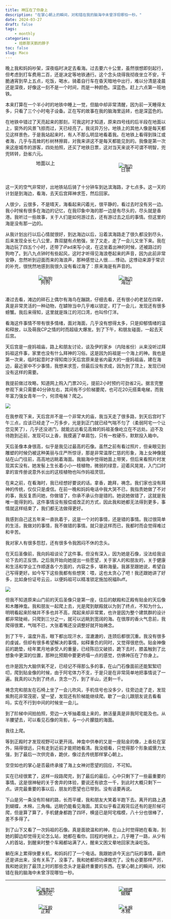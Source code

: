 ```yaml
---
title: 神压在了你身上
description: "在掌心朝上的瞬间，对和错在我的脑海中未曾浮现哪怕一秒。"
date: 2024-03-27
draft: false
tags: 
    - monthly
categories: 
    - 扭断那天鹅的脖子
toc: false
slug: Maco
---
```

<style>
    .image-container {
        display: flex;
    }
    .image-container .image-wrapper {
        width: 50%;
        padding: 5px; /* 调整间隔大小 */
        box-sizing: border-box; /* 保证内边距不会增加元素宽度 */
        text-align: center;
    }
    .image-container .image-wrapper img {
        max-width: 100%;
    }
    .image-container .image-wrapper p {
        margin-top: -10px; /* 调整文字与图片的距离 */
        font-size: 15px; /* 调整文字字号 */
    }
</style>

晚上我和妈妈吵架，深夜临时决定去看海。过去要六十公里，虽然很想即刻起行，但考虑到打车费用二百，还是决定等地铁通行。这个念头烧得我彻夜坐立不安，干脆通宵到早上五点，吃饭，喝水，骑着自行车在昏天暗地中出行，难以分清是凌晨还是深夜，好像这一刻不是一个时间，而是一种颜色。深蓝色。赶上六点第一班地铁。

本来打算在一个半小时的地铁中睡上一觉，但脑中却非常清醒，因为前一天睡得太多，只看了三个小时电子设备。正在写的故事在我的脑海里运转，也是深蓝色的。

在地铁中错过了天亮起来的那刻，可我这时才知道，原来四号线的后半段在地面以上，窗外的风景飞掠而过，天已经亮了。我诧异万分。地铁上的其他人像是每天都见这样景色，于是我站起来时，有人不那么明显地看着我。在地铁上看得到珠江或者海，几乎与高耸的杉树林擦肩，对我来讲这不是每天都能见到的。我像是第一次来这座城市的游客，四处拍照，还买了地铁日票，这对当天来说不可谓不明智，兜兜转转，劲省六元。

<div class="image-container">
        <div class="image-wrapper">
            <img src="/20240328/地铁.JPG" alt="">
            <p>地面以上</p>
        </div>
        <div class="image-wrapper">
            <img src="/20240328/日票.JPG" alt="海边">
            <p>日票</p>
        </div>
</div>

这一天的空气非常好，出地铁站后骑了十分钟车到达滨海路，才七点多。这一天的计划是到海边，看海，去天后宫拜神求签，然后回家。

人很少，云很多，不是晴天，海看起来闪着光，很平静的，看过去时没有另一边。我小时候有很多在海边的记忆，在我印象中海的那一边是有尽头的，尽头就是香港。我听过一些故事，关于人们是如何游过去，还有游过去之后的事情。但这里的海是没有那一边的。

从我计划出行以后心情就很好，到达海边以后，沿着滨海路走了很久都没到尽头，后来发现全长七八公里，靠双腿有点勉强，坐了又走，走了一会儿又坐下来。我在海边玩了四五个小时，还带了iPad来写小说，在这坐着出神的时候，还被路过的狗吻了。到八九点钟时有些起风，这时才听得见海浪卷起来的声音，因为此前非常安静，忽然听到迎面而来的海浪声，那种感觉让人很……悸动。这悸动来源于常识的补充，很恍然地感到我很久没有看过海了：原来海是有声音的。

<div class="image-container">
        <div class="image-wrapper">
            <img src="/20240328/狗狗.jpg" alt="狗狗">
            <p>狗狗</p>
        </div>
        <div class="image-wrapper">
            <img src="/20240328/海边.JPG" alt="海边">
            <p>海边</p>
        </div>
</div>

凑过去看，滩边的碎石上偶尔有海鸟在蹦跳，仔细去看，还有很小的老鼠在四窜，真是非常灵活的一种动物，在罅隙当中几乎难以锁定，盯了一会儿，发现还有很多螃蟹。我后来得知，这里就是珠江的河口湾，也叫伶仃洋。

看海这件事情不带有很多情绪，面对海面，几乎没有想得太多，只是抑郁情绪的温和释放，以及萌我CP之情的时而超级大爆发。到了下午，和朋友碰面，一起去天后宫。

天后宫是一座妈祖庙，路上和朋友讨论，谈及伊的家乡（内陆省份）从来没听过拜妈祖这件事，家里也没有什么拜神的习俗。这是因为妈祖是一个海上的神。我也是第一次来，临时起意时才得知南沙天后宫原来是省内最大的一座妈祖庙，建在海边，最近家中不少事情，我想来求签，但最后没有求成，因为到了顶上，发现已经没有这样的需要。

我提前做过攻略，知道网上购入门票20元，提前2小时预约可劲省2元。据言完整参观下来只需要40分钟左右，其间有不少阶梯要爬，也可花20元搭乘电梯，而我年富力强女青年一个，何须电梯？爬之。

![](/20240328/近像.jpg)

在我参观下来，天后宫并不是一个非常大的庙，我当天走了很多路，到天后宫时下午三点，应该已经走了一万多步，光是到正门就已经气喘不匀了（柔弱阿宅一个让您见笑了），几乎还没进门，就能远远看见高耸的妈祖圣像屹立在不远处。迫不及待跑到近前，发现可以上香，我摸遍了单肩包，只有一枚硬币，默默投入箱中。

天后圣像本身很高，似乎是我见过最高的石像。虽然之前有看过照片，但亲眼见到雕塑的时候仍被这种美丽与庄严所惊讶，那是非常温厚仁慈的形象，海上女神像就站在山门往前，高高地远眺着海面。我脑海中觉得她面上带笑，但后来看照片时发现其实没有。她发髻上生长着小小一枝植物，微弱的绿意，迎着风晃晃，入门口时拿的宣传册说意外长出的这枝植物也叫作妈祖灵钗。

在来之前，在看海时，我已经想好要说的话。拿香，跪拜，祷念。我们家也没有拜神的传统，仅仅只是虔信。在前一晚和妈妈电话中我大哭不已，我指责她做了不对的事，我反复质问她，你做错了，你承不承认你是错的。她说她做错了，这就是我唯一能得到的。这件事情没有报偿或改正的方式，因此我和她都无法得到更多，事情就这样结束了，我们都无法做得更好。

我感到自己这五年来一直执着于，这是一个对的事情，还是错的事情。我过很简单的生活，我做对的事情，我不做错的事情。就只是这样而已，我都时而会觉得难过和辛苦。

我对家人有很多怨怼，还有很多令我困闷不休的念头。

在天后圣像前，我向妈祖谈论了这件事。但没有深入，因为她是石像，没法给我谈论下去的正反馈。之后我开始向她提出一些愿望，关于家人的和朋友的，关于健康和生活和学业工作顺遂各个方面的，内容之多，堪称海量。我甚至跟她说，希望自己写得更好。如今写下这些我都有些想笑：喂，这也太贪心了吧！我还跟她讲了好多，比如身份证号云云，以便妈祖可以精准锁定施加祝福Buff。

![](/20240328/半山.jpg)

但我不知道原来山门前的天后圣像只是第一座，往后的献殿和正殿有贴金的天后像和木雕神龛。我和朋友一起爬上去，光是爬到献殿就以为到了终点，不知为什么，明明看起来阶梯并不多也并不高，爬起来却非常累，也许是因为整个建筑群的设计都非常陡峭，只爬到三分之一，就可以远眺到宽阔的海。在很厚的香火气息前，我爬得很累，气喘不已，大张着嘴还没调整好就开始祷念。

到了下午，温度升高，眼下都出现汗水，湿漉漉的，连颈后都很沉重。我没有很多的虔诚，但却有很多希望解决的事情，如释重负的同时，又觉得很悲伤。贴金神像前的跪垫，经年累月地承受人的重量，已经陈旧又破损，跪下去时，膝盖触到了比想象中更深的位置，那种比预期中要更坍塌一点的感觉，仿佛神压在了你身上。

也许是因为大脑供氧不足，已经记不得那么多的事，在山门石像面前还能絮絮叨叨，爬到贴金像的时候，由于阿宅体力不支，于是只是在非常简单地把事情说了一遍。我真的以为到了终点，贪念一万，到了半山，还剩一千。

祷念完和朋友在石椅上坐了一会儿吹风，手机信号也没多少，往旁边走了走，发现紫荆花非常茂密，望一望，发现还有阶梯能继续爬。歇了一会儿跟朋友说去看看吗，实在不行到中间的时候坐一会儿。

到了阶梯中间拍拍照，旁边一大爷抽着烟上来的，肺活量真是非我阿宅能及也。从半腰望去，可以看见石像的背影，与一小片朦胧的海面。

我往上爬。

等到正殿时才发现视野可以更开阔。神龛中供奉的又是一座贴金的像，上香处在室外，隔得很远，只有走到近前才能把她看清。我没细看，只觉得那个形象威慑力太强，到了最后一次供完香，跪伏，像过去传统那样掌心朝上。

空空如也的掌心是否最终承接了海上女神对愿望的回应，不可知。

实在已经很累了，这样一段路爬完，到了最后的最后，心中只剩下了一些最重要的事情。这是很神秘的关于舍弃的体验，要说还有欲念一千，到此时大概只剩下一点。讲完最重要的事以后，朋友的愿望也已带到。没有话要再说。

下山是另一条没有阶梯的路，长而平缓，我和朋友大笑着半跑下去。离开的路上遇到蝴蝶，木棉，三角梅。远眺仍能看见海面。其实似乎看正殿背后还有的是阶梯可爬，但是算了算了，手机健身都跑了四环，横竖已是阿宅楷模，八十分也很棒了，差不多得了。

到了山下又看了一次妈祖的石像。真是面貌温和的神，在山上时觉得她在看海，到她的脚边却觉得无论怎么站，她都在看你。回程的地铁上，几乎睡了一路，从少有人的首站，到醒来时整个车厢都站满了人，醒来又困又晕地回家洗澡吃饭。

躺在床上累得快要关机，和妈妈打了一个电话。我跟她讲今天出门玩的事情，最终还是讲出来，没有关系了，没事了。我和她都把功课做完了。没有必要那样严厉，我和她说到了最顶上时的那些念头才是最终重要的东西。在掌心朝上的瞬间，对和错在我的脑海中未曾浮现哪怕一秒。

---

<div class="image-container">
        <div class="image-wrapper">
            <img src="/20240328/紫荆花.JPG" alt="紫荆花">
            <p>紫荆花</p>
        </div>
        <div class="image-wrapper">
            <img src="/20240328/蝴蝶.JPG" alt="蝴蝶">
            <p>蝴蝶</p>
        </div>
</div>

<div class="image-container">
        <div class="image-wrapper">
            <img src="/20240328/正殿.JPG" alt="正殿">
            <p>正殿</p>
        </div>
        <div class="image-wrapper">
            <img src="/20240328/木棉.JPG" alt="木棉">
            <p>木棉</p>
        </div>
</div>